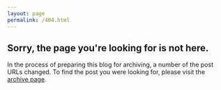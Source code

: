 ```yaml
---
layout: page
permalink: /404.html
---
```

  
  
  
Sorry, the page you're looking for is not here.
-----------------------------------------------
In the process of preparing this blog for archiving, a number of the post URLs changed. To find the post you were looking for, please visit the [archive page](http://blog.jakebelder.com/archive).
